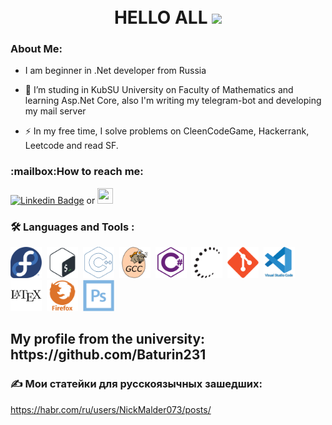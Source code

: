  <h1 align = "center">
    <br>  HELLO ALL <img src="https://media.giphy.com/media/hvRJCLFzcasrR4ia7z/giphy.gif" width="30px"/>
</h1>

<h3>
About Me:
</h3>

- I am beginner in .Net developer from Russia
   
- :telescope: I’m studing in KubSU University on Faculty of Mathematics and learning Asp.Net Core, also I'm writing my telegram-bot and developing my mail server

- :zap: In my free time, I solve problems on CleenCodeGame, Hackerrank, Leetcode and read SF.

<h3>:mailbox:How to reach me: </h3>

[![Linkedin Badge](https://img.shields.io/badge/-Baturin-blue?style=flat&logo=Linkedin&logoColor=white)](https://www.linkedin.com/in/nikita-baturin-3a2b7a203/")  or  <a href="https://t.me/N1ckM4ld3r" Target="_blank"><Img src="https://github.com/rdimascio/icons/blob/master/icons/telegram.svg" Width="25" Height="25"> </a>
</h3>

 
### :hammer_and_wrench: Languages and Tools :
 <img src="https://github.com/devicons/devicon/blob/master/icons/fedora/fedora-original.svg" title="Fedora" alt="Fedora" width="50" height="50"/>&nbsp;
 <img src="https://github.com/devicons/devicon/blob/master/icons/bash/bash-original.svg" title="Bash" alt="Bash" width="50" height="50"/>&nbsp;
 <img src="https://github.com/devicons/devicon/blob/master/icons/cplusplus/cplusplus-line.svg" title="C++" alt="C++" width="50" height="50"/>&nbsp;
 <img src="https://github.com/devicons/devicon/blob/master/icons/gcc/gcc-original.svg" title="GCC" alt="GCC" width="50" height="50"/>&nbsp;
 <img src="https://github.com/devicons/devicon/blob/master/icons/csharp/csharp-line.svg" title="C#" alt="C#" width="50" height="50"/>&nbsp;
 <img src="https://github.com/devicons/devicon/blob/master/icons/ssh/ssh-original.svg" title="SSH" alt="SSH" width="50" height="50"/>&nbsp;
 <img src="https://github.com/devicons/devicon/blob/master/icons/git/git-plain.svg" title="Git" alt="Git" width="50" height="50"/>&nbsp;
 <img src="https://github.com/devicons/devicon/blob/master/icons/vscode/vscode-original-wordmark.svg" title="VSCode" alt="VSCode" width="50" height="50"/>&nbsp;
 <img src="https://github.com/devicons/devicon/blob/master/icons/latex/latex-original.svg" title="LaTeX" alt="LaTeX" width="50" height="50"/>&nbsp;
 <img src="https://github.com/devicons/devicon/blob/master/icons/firefox/firefox-plain-wordmark.svg" title="Firefox" alt="Firefox" width="50" height="50"/>&nbsp;
 <img src="https://github.com/devicons/devicon/blob/master/icons/photoshop/photoshop-line.svg" title="Photoshop" alt="Photoshop" width="50" height="50"/>&nbsp;
 
 <h2>My profile from the university: https://github.com/Baturin231</h2>
 
 ### :writing_hand: Мои статейки для русскоязычных зашедших:
 https://habr.com/ru/users/NickMalder073/posts/
